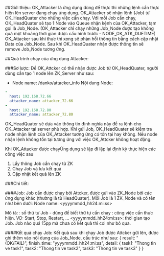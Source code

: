 ##Giới thiệu:
OK_Attacker là ứng dụng dùng để thực thi những lệnh cần thực hiện lên server đang chạy ứng dụng.
OK_Attacker sẽ nhận lệnh (Job) từ OK_HeadQuater cho những việc cần chạy.
Với mỗi Job cần chạy, OK_HeadQuater sẽ tạo 1 Node vào Queue nhận kệnh của OK_Attacker, tạm gọi là Job_Node.
(OK_Attacker chỉ chạy những Job_Node được tạo không quá một khoảng thời gian được cấu hình trước - NODE_OK_ATK_DUETIME)
OK_Attacker sau khi thực thi xong sẽ phản hồi thông tin bằng cách cập nhật Data của Job_Node.
Sau khi OK_HeadQuater nhận được thông tin sẽ remove Job_Node tương ứng.

##Quá trình chạy của ứng dụng Attacker:

###Sơ lược:
Để OK_Attcker có thể nhận được Job từ OK_HeadQuater, người dùng cần tạo 1 node lên ZK_Server như sau:
- Node name: /danko/attacker_info
Nội dung Node:
```YAML
-
  host: 192.168.72.66
  attacker_name: attacker_72.66
-
  host: 192.168.72.80
  attacker_name: attacker_72.80
```
OK_HeadQuater sẽ dựa vào thông tin định nghĩa này để ra lệnh cho OK_Attacker tại server phù hợp.
Khi gửi Job, OK_HeadQuater sẽ kiểm tra node nhận lệnh của OK_Attacker tương ứng có tồn tại hay không.
  Nếu node nhận lệnh không tồn tại tương ứng với việc OK_Attcker không hoạt động.

Khi OK_Attacker được chạyỨng dụng sẽ lặp đi lặp lại định kỳ thực hiện các công việc sau
1. Lấy thông Job cần chạy từ ZK
2. Chạy Job và lưu kết quả
3. Cập nhật kết quả lên ZK

###Chi tiết:

####Job:
Job cần được chạy bởi Attcker, được gửi vào ZK_Node bởi các ứng dụng khác
(thường là từ HeadQuater).
Mỗi Job là 1 ZK_Node và có tên như bên dưới:
Node name: <sequence>_<Job>_<yyyymmdd_hh24:mi:ss>

Mô tả:
<sequence>: số thứ tự Job - dùng để biết thứ tự cần chạy
<Job>: công việc cần thực hiện. VD: Start, Stop, Restart, ...
<yyyymmdd_hh24:mi:ss>: thời gian tạo Job. Job nào quá 15pp mà chưa có kết quả thì coi như bỏ qua.

####Kết quả chạy Job:
Kết quả sau khi chạy Job được Attcker gửi lên, được ghi thêm vào nội dung của Job_Node, cấu trúc như sau:
{
    result: "(OK/FAIL)",
    finish_time: "yyyymmdd_hh24:mi:ss",
    detail: {
        task1: "Thong tin ve task1",
        task2: "Thong tin ve task2",
        task3: "Thong tin ve task3"
    }
}
